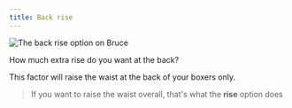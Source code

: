 ```yaml
---
title: Back rise
---
```


![The back rise option on Bruce](./backrise.svg)

How much extra rise do you want at the back?

This factor will raise the waist at the back of your boxers only.

> If you want to raise the waist overall, that's what the **rise** option does
